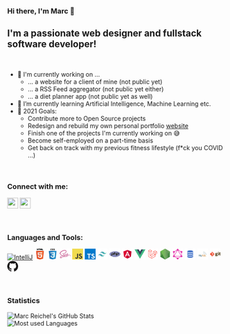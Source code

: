 ### Hi there, I'm Marc 👋

## I'm a passionate web designer and fullstack software developer!

<br />

- 🔭 I'm currently working on ...
  - ... a website for a client of mine (not public yet)
  - ... a RSS Feed aggregator (not public yet either)
  - ... a diet planner app (not public yet as well)
- 🌱 I’m currently learning Artificial Intelligence, Machine Learning etc.
- 🥅 2021 Goals:
  - Contribute more to Open Source projects
  - Redesign and rebuild my own personal portfolio [website]
  - Finish one of the projects I'm currently working on 😅
  - Become self-employed on a part-time basis
  - Get back on track with my previous fitness lifestyle (f*ck you COVID ...)
    
<br />

### Connect with me:

[<img src="https://s2.svgbox.net/hero-outline.svg?ic=globe&color=999" width="25" height="25">][website]
[<img src="https://s2.svgbox.net/social.svg?ic=linkedin&color=999" width="25" height="25">][linkedin]

<br />

### Languages and Tools:

[<img alt="IntelliJ" src="https://upload.wikimedia.org/wikipedia/commons/d/d5/IntelliJ_IDEA_Logo.svg" width="25" height="25">][intellij]
<img alt="HTML5" src="https://raw.githubusercontent.com/github/explore/80688e429a7d4ef2fca1e82350fe8e3517d3494d/topics/html/html.png" width="25" height="25">
<img alt="CSS3" src="https://raw.githubusercontent.com/github/explore/80688e429a7d4ef2fca1e82350fe8e3517d3494d/topics/css/css.png" width="25" height="25">
<img alt="Sass" src="https://raw.githubusercontent.com/github/explore/80688e429a7d4ef2fca1e82350fe8e3517d3494d/topics/sass/sass.png" width="25" height="25">
<img alt="JavaScript" src="https://raw.githubusercontent.com/github/explore/80688e429a7d4ef2fca1e82350fe8e3517d3494d/topics/javascript/javascript.png" width="25" height="25">
<img alt="TypeScript" src="https://raw.githubusercontent.com/github/explore/80688e429a7d4ef2fca1e82350fe8e3517d3494d/topics/typescript/typescript.png" width="25" height="25">
<img alt="TailwindCSS" src="https://raw.githubusercontent.com/github/explore/882462b8ecc337fd9c9b2572bc463a1cbc88fb6a/topics/tailwind/tailwind.png" width="25" height="25">
<img alt="PHP" src="https://raw.githubusercontent.com/github/explore/80688e429a7d4ef2fca1e82350fe8e3517d3494d/topics/php/php.png" width="25" height="25">
<img alt="Angular" src="https://raw.githubusercontent.com/github/explore/80688e429a7d4ef2fca1e82350fe8e3517d3494d/topics/angular/angular.png" width="25" height="25">
<img alt="VueJS" src="https://raw.githubusercontent.com/github/explore/80688e429a7d4ef2fca1e82350fe8e3517d3494d/topics/vue/vue.png" width="25" height="25">
<img alt="Laravel" src="https://raw.githubusercontent.com/github/explore/80688e429a7d4ef2fca1e82350fe8e3517d3494d/topics/laravel/laravel.png" width="25" height="25">
<img alt="NodeJS" src="https://raw.githubusercontent.com/github/explore/80688e429a7d4ef2fca1e82350fe8e3517d3494d/topics/nodejs/nodejs.png" width="25" height="25">
<img alt="GraphQL" src="https://raw.githubusercontent.com/github/explore/80688e429a7d4ef2fca1e82350fe8e3517d3494d/topics/graphql/graphql.png" width="25" height="25">
<img alt="SQL" src="https://raw.githubusercontent.com/github/explore/80688e429a7d4ef2fca1e82350fe8e3517d3494d/topics/sql/sql.png" width="25" height="25">
<img alt="MySQL" src="https://raw.githubusercontent.com/github/explore/80688e429a7d4ef2fca1e82350fe8e3517d3494d/topics/mysql/mysql.png" width="25" height="25">
<img alt="Git" src="https://raw.githubusercontent.com/github/explore/80688e429a7d4ef2fca1e82350fe8e3517d3494d/topics/git/git.png" width="25" height="25">
<img alt="GitHub" src="https://raw.githubusercontent.com/github/explore/78df643247d429f6cc873026c0622819ad797942/topics/github/github.png" width="25" height="25">

<br />

### Statistics
<div>
<img alt="Marc Reichel's GitHub Stats" src="https://github-readme-stats.vercel.app/api?username=marcreichel&count_private=true&show_icons=true&include_all_commits=true">
</div>
<div>
<img alt="Most used Languages" src="https://github-readme-stats.vercel.app/api/top-langs/?username=marcreichel&layout=compact">
</div>

<!-- ![willianrod's wakatime stats](https://github-readme-stats.vercel.app/api/wakatime?username=marcreichel&hide_progress=true) -->

[website]: https://marcreichel.dev
[linkedin]: https://www.linkedin.com/in/marc-reichel/
[intellij]: https://www.jetbrains.com/de-de/idea/
